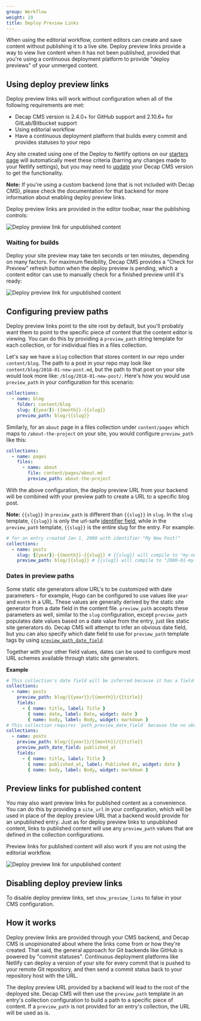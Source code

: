 ```yaml
---
group: Workflow
weight: 10
title: Deploy Preview Links
---
```

When using the editorial workflow, content editors can create and save content without publishing it
to a live site. Deploy preview links provide a way to view live content when it has not been
published, provided that you're using a continuous deployment platform to provide "deploy previews"
of your unmerged content.

## Using deploy preview links

Deploy preview links will work without configuration when all of the following requirements are met:

* Decap CMS version is 2.4.0+ for GitHub support and 2.10.6+ for GitLab/Bitbucket support
* Using editorial workflow
* Have a continuous deployment platform that builds every commit and provides statuses to your repo

Any site created using one of the Deploy to Netlify options on our [starters
page](../start-with-a-template) will automatically meet these criteria (barring any changes made to
your Netlify settings), but you may need to [update](../update-the-cms-version) your Decap CMS version to get the
functionality.

**Note:** If you're using a custom backend (one that is not included with Decap CMS), please check the
documentation for that backend for more information about enabling deploy preview links.

Deploy preview links are provided in the editor toolbar, near the publishing controls:

![Deploy preview link for unpublished content](/img/preview-link-unpublished.png)

### Waiting for builds

Deploy your site preview may take ten seconds or ten minutes, depending on many factors. For maximum
flexibility, Decap CMS provides a "Check for Preview" refresh button when the deploy preview is
pending, which a content editor can use to manually check for a finished preview until it's ready:

![Deploy preview link for unpublished content](/img/preview-link-check.png)

## Configuring preview paths

Deploy preview links point to the site root by default, but you'll probably want them to point to
the specific piece of content that the content editor is viewing. You can do this by providing a
`preview_path` string template for each collection, or for inidividual files in a files collection.

Let's say we have a `blog` collection that stores content in our repo under `content/blog`. The path
to a post in your repo may look like `content/blog/2018-01-new-post.md`, but the path to that post
on your site would look more like: `/blog/2018-01-new-post/`. Here's how you would use
`preview_path` in your configuration for this scenario:

```yaml
collections:
  - name: blog
    folder: content/blog
    slug: {{year}}-{{month}}-{{slug}}
    preview_path: blog/{{slug}}
```

Similarly, for an `about` page in a files collection under `content/pages` which maps to `/about-the-project`
on your site, you would configure `preview_path` like this:

```yaml
collections:
  - name: pages
    files:
      - name: about
        file: content/pages/about.md
        preview_path: about-the-project
```

With the above configuration, the deploy preview URL from your backend will be combined with your
preview path to create a URL to a specific blog post.

**Note:** `{{slug}}` in `preview_path` is different than `{{slug}}` in `slug`. In the `slug`
template, `{{slug}}` is only the url-safe [identifier
field](../configuration-options/#identifier_field), while in the `preview_path` template, `{{slug}}`
is the entire slug for the entry. For example:

```yaml
# for an entry created Jan 1, 2000 with identifier "My New Post!"
collections:
  - name: posts
    slug: {{year}}-{{month}}-{{slug}} # {{slug}} will compile to "my-new-post"
    preview_path: blog/{{slug}} # {{slug}} will compile to "2000-01-my-new-post"
```

### Dates in preview paths

Some static site generators allow URL's to be customized with date parameters - for example, Hugo
can be configured to use values like `year` and `month` in a URL. These values are generally derived
by the static site generator from a date field in the content file. `preview_path` accepts these
parameters as well, similar to the `slug` configuration, except `preview_path` populates date values
based on a date value from the entry, just like static site generators do. Decap CMS will attempt
to infer an obvious date field, but you can also specify which date field to use for `preview_path`
template tags by using
[`preview_path_date_field`](../configuration-options/#preview_path_date_field).

Together with your other field values, dates can be used to configure most URL schemes available
through static site generators.

**Example**

```yaml
# This collection's date field will be inferred because it has a field named `"date"`
collections:
  - name: posts
    preview_path: blog/{{year}}/{{month}}/{{title}}
    fields:
      - { name: title, label: Title }
        { name: date, label: Date, widget: date }
        { name: body, label: Body, widget: markdown }
# This collection requires `path_preview_date_field` because the no obvious date field is available
collections:
  - name: posts
    preview_path: blog/{{year}}/{{month}}/{{title}}
    preview_path_date_field: published_at
    fields:
      - { name: title, label: Title }
        { name: published_at, label: Published At, widget: date }
        { name: body, label: Body, widget: markdown }
```

## Preview links for published content

You may also want preview links for published content as a convenience. You can do this by providing
a `site_url` in your configuration, which will be used in place of the deploy preview URL that a
backend would provide for an unpublished entry. Just as for deploy preview links to unpublished
content, links to published content will use any `preview_path` values that are defined in the
collection configurations.

Preview links for published content will also work if you are not using the editorial workflow.

![Deploy preview link for unpublished content](/img/preview-link-unpublished.png)

## Disabling deploy preview links

To disable deploy preview links, set `show_preview_links` to false in your CMS configuration.

## How it works

Deploy preview links are provided through your CMS backend, and Decap CMS is unopinionated about
where the links come from or how they're created. That said, the general approach for Git backends
like GitHub is powered by "commit statuses". Continuous deployment platforms like Netlify can deploy
a version of your site for every commit that is pushed to your remote Git repository, and then send
a commit status back to your repository host with the URL.

The deploy preview URL provided by a backend will lead to the root of the deployed site. Decap CMS
will then use the `preview_path` template in an entry's collection configuration to build a path to
a specific piece of content. If a `preview_path` is not provided for an entry's collection, the URL
will be used as is.